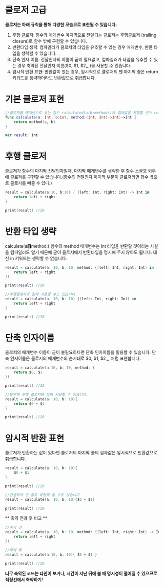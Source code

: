 # 클로저 고급

**클로저는 아래 규칙을 통해 다양한 모습으로 표현될 수 있습니다.**

1. 후행 클로저: 함수의 매개변수 마지막으로 전달되는 클로저는 후행클로저 (trailing closure)로 함수 밖에 구현할 수 있습니다.
2. 반환타입 생략: 컴파일러가 클로저의 타입을 유추할 수 있는 경우 매개변수, 반환 타입을 생략할 수 있습니다.
3. 단축 인자 이름: 전달인자의 이름이 굳이 필요없고, 컴파일러가 타입을 유추할 수 있는 경우 축약된 전달인자 이름($0, $1, $2,,,)을 사용할 수 있습니다.
4. 암시적 반환 표현: 반환값이 있는 경우, 암시적으로 클로저의 맨 마지막 줄은 return 키워드를 생략하더라도 반환값으로 취급합니다.

# 기본 클로저 표현

```swift
//클로저를 매개변수로 갖는 함수 calculated(a:b:method:)와 결과값을 저장할 변수 result 선언
func calculate(a: Int, b:Int, method:(Int, Int)->Int)->Int {
	return method(a, b)
}

var result: Int
```

# 후행 클로저

클로저가 함수의 마지막 전달인자일때, 마지막 매개변수를 생략한 후 함수 소괄호 외부에 클로저를 구현할 수 있습니다.(함수의 전달인자 마지막 부분이 클로저라면 함수 밖으로 클로저를 빼줄 수 있다.)

```swift
result = calculate(a:10, b:10) { (left: Int, right: Int) -> Int in
	return left + right
}

print(result) //20
```

# 반환 타입 생략

calculate(a:b:method:) 함수의 method 매개변수는 Int 타입을 반환할 것이라는 사실을 컴파일러도 알기 때문에 굳이 클로저에서 반환타입을 명시해 주지 않아도 됩니다. 대신 in 키워드는  생략할 수 없습니다.

```swift
result = calcutate(a: 10, b: 10, method: {(left: Int, right: Int) in
	return left + right
})

print(result) //20

//후행클로저와 함께 사용할 수도 있습니다.
result = calculate(a: 10, b: 10) {(left: Int, right: Int) in
	return left + right
}

print(result) //20
```

# 단축 인자이름

클로저의 매개변수 이름이 굳이 불필요하다면 단축 인자이름을 활용할 수 있습니다. 단축 인자이름은 클로저의 매개변수의 순서대로 $0, $1, $2,,, 처럼 표현합니다.

```swift
result = calculate(a:10, b: 10, method: {
	return $0, $1
})

print(result) //20

//당연히 후행 클로저와 함께 사용할 수 있습니다.
result = calculate(a: 10, b: 10){
	return $0 + $1
}

print(result) //20
```

# 암시적 반환 표현

클로저가 반환하는 값이 있다면 클로저의 마지막 줄의 결과값은 암시적으로 반환값으로 취급합니다.

```swift
result = calculate(a: 10, b: 10){
	$0 + $1
}

print(result) //20

//간결하게 한 줄로 표현해 줄 수도 있습니다
result = calculate(a: 10, b: 10){$0 + $1}

print(result) //20
```

** 축약 전과 후 비교 **

```swift
//축약 전
result = calculate(a: 10, b: 10, method: {(left: Int, right: Int) -> Int in
	return left + right
})

//축약 후
result = calculate(a:10, b: 10){ $0 + $1 }

print(result) //20
```

**너무 축약된 코드는 타인이 보거나, 시간이 지난 뒤에 볼 때 명시성이 떨어질 수 있으므로 적정선에서 축약하기!**

